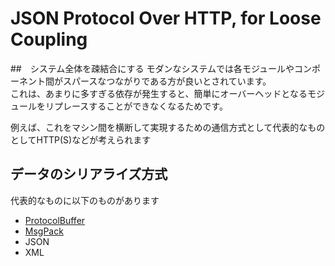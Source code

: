 # JSON Protocol Over HTTP, for Loose Coupling

##　システム全体を疎結合にする
モダンなシステムでは各モジュールやコンポーネント間がスパースなつながりである方が良いとされています。  
これは、あまりに多すぎる依存が発生すると、簡単にオーバーヘッドとなるモジュールをリプレースすることができなくなるためです。  

例えば、これをマシン間を横断して実現するための通信方式として代表的なものとしてHTTP(S)などが考えられます

## データのシリアライズ方式
代表的なものに以下のものがあります  

- [ProtocolBuffer](https://developers.google.com/protocol-buffers/)
- [MsgPack](http://msgpack.org/)
- JSON
- XML

